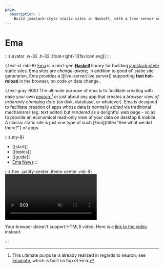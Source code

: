 ```yaml
---
page:
  description: | 
    Build jamstack-style static sites in Haskell, with a live server supporting fast hot-reload in the browser on code or data change.
---
```

# Ema

:::{.avatar .w-32 .h-32 .float-right}
![[favicon.svg]]
:::

{.text-xl .mb-8}
[Ema](https://github.com/srid/ema) is a next-gen [**Haskell**](https://www.srid.ca/haskell) library for building [jamstack-style](https://jamstack.org/) static sites. Ema sites are *change-aware*; in addition to good ol' static site generation, Ema provides a [[live-server|live server]] supporting **fast hot-reload** in the browser, on code *or* data change. 

{.text-gray-600}
The ultimate purpose of ema is to facilitate creating with ease your own [neuron](https://neuron.zettel.page/),[^emanote] or just about any app that creates a *browser view of arbitrarily changing data* (on disk, database, or whatever). Ema is designed to facilitate creation of apps whose data is normally *edited* via traditional mechanisms (eg: text editor) but *rendered* as a delightful web page - so as to provide an economical read-only view of your data on desktop & mobile. A classic static site is just one type of such [*kind*]{title="See what we did there?"} of apps. 

:::{.my-8}
* [[start]]
* [[topics]]
* [[guide]]
* [Ema News](https://srid.ca/ema)
:::

:::{.flex .justify-center .items-center .mb-8}
<video autoplay="" loop="" muted="">
  <source src="static/ema-demo.mp4" />
  <p>Your browser doesn't support HTML5 video. Here is a <a href="static/ema-demo.mp4">link to the video</a> instead.</p>
</video>
:::

[^emanote]: This ultimate purpose is already realized in regards to neuron; see [Emanote](https://emanote.srid.ca/), which is built on top of Ema.